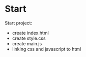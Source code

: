 # Start
Start project:
- create index.html
- create style.css
- create main.js
- linking css and javascript to html

